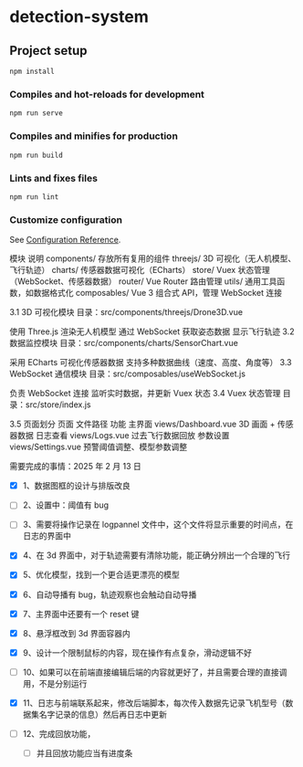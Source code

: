 # detection-system

## Project setup

```
npm install
```

### Compiles and hot-reloads for development

```
npm run serve
```

### Compiles and minifies for production

```
npm run build
```

### Lints and fixes files

```
npm run lint
```

### Customize configuration

See [Configuration Reference](https://cli.vuejs.org/config/).

模块 说明
components/ 存放所有复用的组件
threejs/ 3D 可视化（无人机模型、飞行轨迹）
charts/ 传感器数据可视化（ECharts）
store/ Vuex 状态管理（WebSocket、传感器数据）
router/ Vue Router 路由管理
utils/ 通用工具函数，如数据格式化
composables/ Vue 3 组合式 API，管理 WebSocket 连接

3.1 3D 可视化模块
目录：src/components/threejs/Drone3D.vue

使用 Three.js 渲染无人机模型
通过 WebSocket 获取姿态数据
显示飞行轨迹
3.2 数据监控模块
目录：src/components/charts/SensorChart.vue

采用 ECharts 可视化传感器数据
支持多种数据曲线（速度、高度、角度等）
3.3 WebSocket 通信模块
目录：src/composables/useWebSocket.js

负责 WebSocket 连接
监听实时数据，并更新 Vuex 状态
3.4 Vuex 状态管理
目录：src/store/index.js

3.5 页面划分
页面 文件路径 功能
主界面 views/Dashboard.vue 3D 画面 + 传感器数据
日志查看 views/Logs.vue 过去飞行数据回放
参数设置 views/Settings.vue 预警阈值调整、模型参数调整

需要完成的事情：2025 年 2 月 13 日

- [x] 1、数据图框的设计与排版改良

- [ ] 2、设置中：阈值有 bug

- [ ] 3、需要将操作记录在 logpannel 文件中，这个文件将显示重要的时间点，在日志的界面中

- [x] 4、在 3d 界面中，对于轨迹需要有清除功能，能正确分辨出一个合理的飞行

- [x] 5、优化模型，找到一个更合适更漂亮的模型

- [x] 6、自动导播有 bug，轨迹观察也会触动自动导播

- [x] 7、主界面中还要有一个 reset 键

- [x] 8、悬浮框改到 3d 界面容器内

- [x] 9、设计一个限制鼠标的内容，现在操作有点复杂，滑动逻辑不好

- [ ] 10、如果可以在前端直接编辑后端的内容就更好了，并且需要合理的直接调用，不是分别运行

- [x] 11、日志与前端联系起来，修改后端脚本，每次传入数据先记录飞机型号（数据集名字记录的信息）然后再日志中更新

- [ ] 12、完成回放功能，
  - [ ] 并且回放功能应当有进度条

